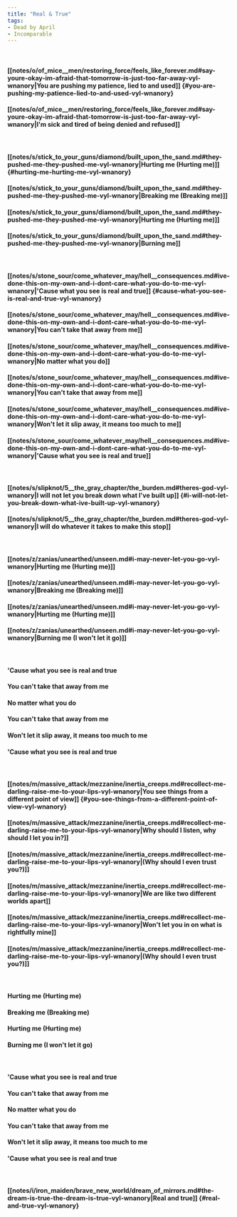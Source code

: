 ```yaml
---
title: "Real & True"
tags:
- Dead by April
- Incomparable
---
```

&nbsp;
#### [[notes/o/of_mice__men/restoring_force/feels_like_forever.md#say-youre-okay-im-afraid-that-tomorrow-is-just-too-far-away-vyl-wnanory|You are pushing my patience, lied to and used]] {#you-are-pushing-my-patience-lied-to-and-used-vyl-wnanory}
#### [[notes/o/of_mice__men/restoring_force/feels_like_forever.md#say-youre-okay-im-afraid-that-tomorrow-is-just-too-far-away-vyl-wnanory|I'm sick and tired of being denied and refused]]
&nbsp;
#### [[notes/s/stick_to_your_guns/diamond/built_upon_the_sand.md#they-pushed-me-they-pushed-me-vyl-wnanory|Hurting me (Hurting me)]] {#hurting-me-hurting-me-vyl-wnanory}
#### [[notes/s/stick_to_your_guns/diamond/built_upon_the_sand.md#they-pushed-me-they-pushed-me-vyl-wnanory|Breaking me (Breaking me)]]
#### [[notes/s/stick_to_your_guns/diamond/built_upon_the_sand.md#they-pushed-me-they-pushed-me-vyl-wnanory|Hurting me (Hurting me)]]
#### [[notes/s/stick_to_your_guns/diamond/built_upon_the_sand.md#they-pushed-me-they-pushed-me-vyl-wnanory|Burning me]]
&nbsp;
#### [[notes/s/stone_sour/come_whatever_may/hell__consequences.md#ive-done-this-on-my-own-and-i-dont-care-what-you-do-to-me-vyl-wnanory|'Cause what you see is real and true]] {#cause-what-you-see-is-real-and-true-vyl-wnanory}
#### [[notes/s/stone_sour/come_whatever_may/hell__consequences.md#ive-done-this-on-my-own-and-i-dont-care-what-you-do-to-me-vyl-wnanory|You can't take that away from me]]
#### [[notes/s/stone_sour/come_whatever_may/hell__consequences.md#ive-done-this-on-my-own-and-i-dont-care-what-you-do-to-me-vyl-wnanory|No matter what you do]]
#### [[notes/s/stone_sour/come_whatever_may/hell__consequences.md#ive-done-this-on-my-own-and-i-dont-care-what-you-do-to-me-vyl-wnanory|You can't take that away from me]]
#### [[notes/s/stone_sour/come_whatever_may/hell__consequences.md#ive-done-this-on-my-own-and-i-dont-care-what-you-do-to-me-vyl-wnanory|Won't let it slip away, it means too much to me]]
#### [[notes/s/stone_sour/come_whatever_may/hell__consequences.md#ive-done-this-on-my-own-and-i-dont-care-what-you-do-to-me-vyl-wnanory|'Cause what you see is real and true]]
&nbsp;
#### [[notes/s/slipknot/5__the_gray_chapter/the_burden.md#theres-god-vyl-wnanory|I will not let you break down what I've built up]] {#i-will-not-let-you-break-down-what-ive-built-up-vyl-wnanory}
#### [[notes/s/slipknot/5__the_gray_chapter/the_burden.md#theres-god-vyl-wnanory|I will do whatever it takes to make this stop]]
&nbsp;
#### [[notes/z/zanias/unearthed/unseen.md#i-may-never-let-you-go-vyl-wnanory|Hurting me (Hurting me)]]
#### [[notes/z/zanias/unearthed/unseen.md#i-may-never-let-you-go-vyl-wnanory|Breaking me (Breaking me)]]
#### [[notes/z/zanias/unearthed/unseen.md#i-may-never-let-you-go-vyl-wnanory|Hurting me (Hurting me)]]
#### [[notes/z/zanias/unearthed/unseen.md#i-may-never-let-you-go-vyl-wnanory|Burning me (I won't let it go)]]
&nbsp;
#### 'Cause what you see is real and true
#### You can't take that away from me
#### No matter what you do
#### You can't take that away from me
#### Won't let it slip away, it means too much to me
#### 'Cause what you see is real and true
&nbsp;
#### [[notes/m/massive_attack/mezzanine/inertia_creeps.md#recollect-me-darling-raise-me-to-your-lips-vyl-wnanory|You see things from a different point of view]] {#you-see-things-from-a-different-point-of-view-vyl-wnanory}
#### [[notes/m/massive_attack/mezzanine/inertia_creeps.md#recollect-me-darling-raise-me-to-your-lips-vyl-wnanory|Why should I listen, why should I let you in?]]
#### [[notes/m/massive_attack/mezzanine/inertia_creeps.md#recollect-me-darling-raise-me-to-your-lips-vyl-wnanory|(Why should I even trust you?)]]
#### [[notes/m/massive_attack/mezzanine/inertia_creeps.md#recollect-me-darling-raise-me-to-your-lips-vyl-wnanory|We are like two different worlds apart]]
#### [[notes/m/massive_attack/mezzanine/inertia_creeps.md#recollect-me-darling-raise-me-to-your-lips-vyl-wnanory|Won't let you in on what is rightfully mine]]
#### [[notes/m/massive_attack/mezzanine/inertia_creeps.md#recollect-me-darling-raise-me-to-your-lips-vyl-wnanory|(Why should I even trust you?)]]
&nbsp;
#### Hurting me (Hurting me)
#### Breaking me (Breaking me)
#### Hurting me (Hurting me)
#### Burning me (I won't let it go)
&nbsp;
#### 'Cause what you see is real and true
#### You can't take that away from me
#### No matter what you do
#### You can't take that away from me
#### Won't let it slip away, it means too much to me
#### 'Cause what you see is real and true
&nbsp;
#### [[notes/i/iron_maiden/brave_new_world/dream_of_mirrors.md#the-dream-is-true-the-dream-is-true-vyl-wnanory|Real and true]] {#real-and-true-vyl-wnanory}
